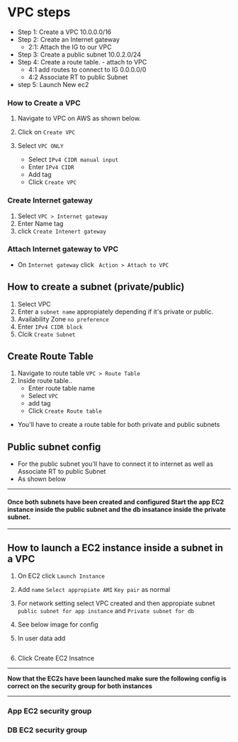 # VPC steps 

- Step 1: Create a VPC 10.0.0.0/16
- Step 2: Create an Internet gateway 
    - 2:1: Attach the IG to our VPC
- Step 3: Create a public subnet 10.0.2.0/24
- Step 4: Create a route table. - attach to VPC
    - 4:1 add routes to connect to IG 0.0.0.0/0
    - 4:2 Associate RT to public Subnet 
- step 5: Launch New ec2 


### How to Create a VPC 

1. Navigate to VPC on AWS as shown below.

2. Click on `Create VPC`

3. Select `VPC ONLY` 

    - Select `IPv4 CIDR manual input`
    - Enter `IPv4 CIDR`
    - Add tag
    - Click `Create VPC`
  
### Create Internet gateway

1. Select `VPC > Internet gateway`
2. Enter Name tag
3. click `Create Intenert gateway`
   
### Attach Internet gateway to VPC
- On `Internet gateway` click ` Action > Attach to VPC`


## How to create a subnet (private/public) 

1. Select VPC 
2. Enter a `subnet name` appropiately depending if it's private or public.
3. Availability Zone `no preference`
4. Enter `IPv4 CIDR block`
5. Clcik `Create Subnet`
   

## Create Route Table 

1. Navigate to route table `VPC > Route Table`
2. Inside route table..
    - Enter route table name
    - Select `VPC` 
    - add tag
    - Click `Create Route table`
- You'll have to create a route table for both private and public subnets 

## Public subnet config

- For the public subnet you'll have to connect it to internet as well as Associate RT to public Subnet 
- As shown below 

---

#### Once both subnets have been created and configured Start the app EC2 instance inside the public subnet and the db insatance inside the private subnet.
---
## How to launch a EC2 instance inside a subnet in a VPC

1. On EC2 click `Launch Instance`
2. Add `name` `Select appropiate AMI` `Key pair` as normal
   
3. For network setting select VPC created and then appropiate subnet `public subnet for app instance` and `Private subnet for db`
4. See below image for config 
5. In user data add 
   ```

   ```
6. Click Create EC2 Insatnce 

---
**Now that the EC2s have been launched make sure the following config is correct on the security group for both instances**

---

### App EC2 security group

### DB EC2 security group
